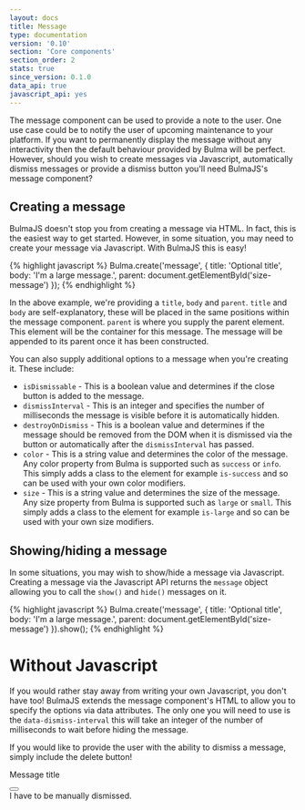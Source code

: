 ```yaml
---
layout: docs
title: Message
type: documentation
version: '0.10'
section: 'Core components'
section_order: 2
stats: true
since_version: 0.1.0
data_api: true
javascript_api: yes
---
```


The message component can be used to provide a note to the user. One use case could be to notify the user of upcoming maintenance to your platform. If you want to permanently display the message without any interactivity then the default behaviour provided by Bulma will be perfect. However, should you wish to create messages via Javascript, automatically dismiss messages or provide a dismiss button you'll need BulmaJS's message component?

## Creating a message
BulmaJS doesn't stop you from creating a message via HTML. In fact, this is the easiest way to get started. However, in some situation, you may need to create your message via Javascript. With BulmaJS this is easy!

{% highlight javascript %}
Bulma.create('message', {
    title: 'Optional title',
    body: 'I\'m a large message.',
    parent: document.getElementById('size-message')
});
{% endhighlight %}

In the above example, we're providing a `title`, `body` and `parent`. `title` and `body` are self-explanatory, these will be placed in the same positions within the message component. `parent` is where you supply the parent element. This element will be the container for this message. The message will be appended to its parent once it has been constructed.

You can also supply additional options to a message when you're creating it. These include:

- `isDismissable` - This is a boolean value and determines if the close button is added to the message.
- `dismissInterval` - This is an integer and specifies the number of milliseconds the message is visible before it is automatically hidden.
- `destroyOnDismiss` - This is a boolean value and determines if the message should be removed from the DOM when it is dismissed via the button or automatically after the `dismissInterval` has passed.
- `color` - This is a string value and determines the color of the message. Any color property from Bulma is supported such as `success` or `info`. This simply adds a class to the element for example `is-success` and so can be used with your own color modifiers.
- `size` - This is a string value and determines the size of the message. Any size property from Bulma is supported such as `large` or `small`. This simply adds a class to the element for example `is-large` and so can be used with your own size modifiers.

## Showing/hiding a message
In some situations, you may wish to show/hide a message via Javascript. Creating a message via the Javascript API returns the `message` object allowing you to call the `show()` and `hide()` messages on it.

{% highlight javascript %}
Bulma.create('message', {
    title: 'Optional title',
    body: 'I\'m a large message.',
    parent: document.getElementById('size-message')
}).show();
{% endhighlight %}

# Without Javascript
If you would rather stay away from writing your own Javascript, you don't have too! BulmaJS extends the message component's HTML to allow you to specify the options via data attributes. The only one you will need to use is the `data-dismiss-interval` this will take an integer of the number of milliseconds to wait before hiding the message.

If you would like to provide the user with the ability to dismiss a message, simply include the delete button!

<div class="code-example">
    <div class="message is-success">
        <div class="message-header">
            <p>Message title</p>
            <button class="delete"></button>
        </div>
        <div class="message-body">
            I have to be manually dismissed.
        </div>
    </div>
</div>